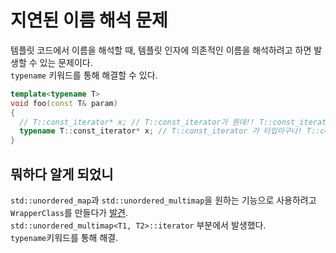 # 지연된 이름 해석 문제
템플릿 코드에서 이름을 해석할 때, 템플릿 인자에 의존적인 이름을 해석하려고 하면 발생할 수 있는 문제이다. <br/>
```typename``` 키워드를 통해 해결할 수 있다.
```cpp
template<typename T>
void foo(const T& param)
{
  // T::const_iterator* x; // T::const_iterator가 뭔데!! T::const_iterator랑 x랑 곱하라는 거냐??
  typename T::const_iterator* x; // T::const_iterator 가 타입이구나! T::const_iterator타입의 포인터를 만드는 거군!
}
```

## 뭐하다 알게 되었니
```std::unordered_map```과 ```std::unordered_multimap```을 원하는 기능으로 사용하려고 ```WrapperClass```를 만들다가 [발견](https://github.com/SuhYC/RPGServer/blob/main/RPGServer/UMapWrapper.hpp). <br/>
```std::unordered_multimap<T1, T2>::iterator``` 부분에서 발생했다. <br/>
```typename```키워드를 통해 해결.

